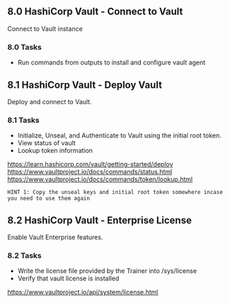 ## 8.0 HashiCorp Vault - Connect to Vault
Connect to Vault instance

### 8.0 Tasks
* Run commands from outputs to install and configure vault agent

## 8.1 HashiCorp Vault - Deploy Vault
Deploy and connect to Vault.

### 8.1 Tasks
* Initialize, Unseal, and Authenticate to Vault using the initial root token.
* View status of vault
* Lookup token information

https://learn.hashicorp.com/vault/getting-started/deploy  
https://www.vaultproject.io/docs/commands/status.html  
https://www.vaultproject.io/docs/commands/token/lookup.html  

`HINT 1: Copy the unseal keys and initial root token somewhere incase you need to use them again`

## 8.2 HashiCorp Vault - Enterprise License
Enable Vault Enterprise features.

### 8.2 Tasks
* Write the license file provided by the Trainer into /sys/license
* Verify that vault license is installed

https://www.vaultproject.io/api/system/license.html  
